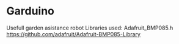 # Garduino
Usefull garden asistance robot
Libraries used:
Adafruit_BMP085.h https://github.com/adafruit/Adafruit-BMP085-Library

